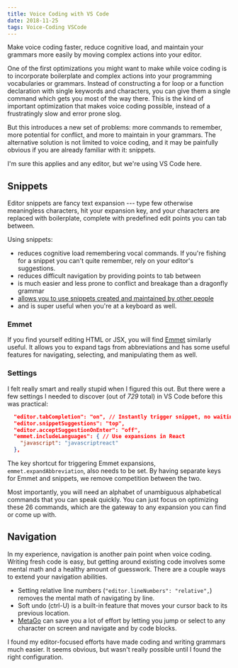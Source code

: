 ```yaml
---
title: Voice Coding with VS Code
date: 2018-11-25
tags: Voice-Coding VSCode
---
```


Make voice coding faster, reduce cognitive load, and maintain your grammars more easily by moving complex actions into your editor.

One of the first optimizations you might want to make while voice coding is to incorporate boilerplate and complex actions into your programming vocabularies or grammars. Instead of constructing a for loop or a function declaration with single keywords and characters, you can give them a single command which gets you most of the way there. This is the kind of important optimization that makes voice coding possible, instead of a frustratingly slow and error prone slog. 

But this introduces a new set of problems: more commands to remember, more potential for conflict, and more to maintain in your grammars. The alternative solution is not limited to voice coding, and it may be painfully obvious if you are already familiar with it: snippets.

I'm sure this applies and any editor, but we're using VS Code here.

## Snippets

Editor snippets are fancy text expansion --- type few otherwise meaningless characters, hit your expansion key, and your characters are replaced with boilerplate, complete with predefined edit points you can tab between. 

Using snippets:
- reduces cognitive load remembering vocal commands. If you're fishing for a snippet you can't quite remember, rely on your editor's suggestions. 
- reduces difficult navigation by providing points to tab between
- is much easier and less prone to conflict and breakage than a dragonfly grammar
- [allows you to use snippets created and maintained by other people](https://marketplace.visualstudio.com/search?term=snippets&target=VSCode&category=All%20categories&sortBy=Relevance)
- and is super useful when you're at a keyboard as well.

### Emmet

If you find yourself editing HTML or JSX, you will find [Emmet](https://emmet.io/) similarly useful. It allows you to expand tags from abbreviations and has some useful features for navigating, selecting, and manipulating them as well.

### Settings

I felt really smart and really stupid when I figured this out. But there were a few settings I needed to discover (out of *729* total) in VS Code before this was practical:

```json
  "editor.tabCompletion": "on", // Instantly trigger snippet, no waiting on suggestion menu
  "editor.snippetSuggestions": "top",
  "editor.acceptSuggestionOnEnter": "off",
  "emmet.includeLanguages": { // Use expansions in React
    "javascript": "javascriptreact"
  },
```

The key shortcut for triggering Emmet expansions, `emmet.expandAbbreviation`, also needs to be set. By having separate keys for Emmet and snippets, we remove competition between the two.

Most importantly, you will need an alphabet of unambiguous alphabetical commands that you can speak quickly. You can just focus on optimizing these 26 commands, which are the gateway to any expansion you can find or come up with.

## Navigation

In my experience, navigation is another pain point when voice coding. Writing fresh code is easy, but getting around existing code involves some mental math and a healthy amount of guesswork. There are a couple ways to extend your navigation abilities.

- Setting relative line numbers (`"editor.lineNumbers": "relative",`) removes the mental math of navigating by line.
- Soft undo (ctrl-U) is a built-in feature that moves your cursor back to its previous location. 
- [MetaGo](https://github.com/metaseed/metaGo) can save you a lot of effort by letting you jump or select to any character on screen and navigate and by code blocks.

I found my editor-focused efforts have made coding and writing grammars much easier. It seems obvious, but wasn't really possible until I found the right configuration.